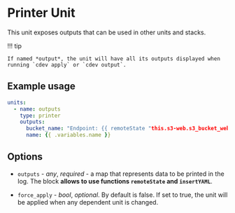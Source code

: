 # Printer Unit

This unit exposes outputs that can be used in other units and stacks.

!!! tip

    If named *output*, the unit will have all its outputs displayed when running `cdev apply` or `cdev output`. 

## Example usage

```yaml
units:
  - name: outputs
    type: printer
    outputs:
      bucket_name: "Endpoint: {{ remoteState "this.s3-web.s3_bucket_website_endpoint" }}"
      name: {{ .variables.name }}
```

## Options

* `outputs` - *any*, *required* - a map that represents data to be printed in the log. The block **allows to use functions `remoteState` and `insertYAML`**.

* `force_apply` - *bool*, *optional*. By default is false. If set to true, the unit will be applied when any dependent unit is changed.



